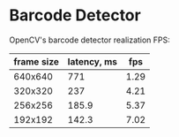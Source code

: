# Barcode Detector

OpenCV's barcode detector realization FPS:

| frame size | latency, ms | fps |
|------------|-------------|-----|
| 640x640    | 771         | 1.29|
| 320x320    | 237         | 4.21|
| 256x256    | 185.9       | 5.37|
| 192x192    | 142.3       | 7.02|


